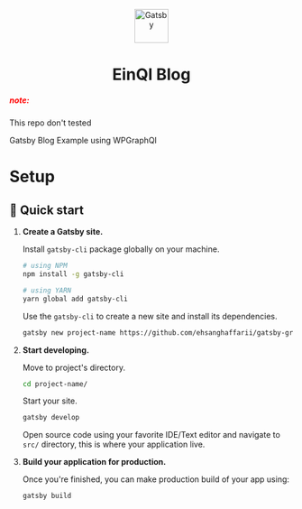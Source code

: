 <p align="center">
  <a href="https://www.gatsbyjs.org">
    <img alt="Gatsby" src="https://www.gatsbyjs.org/monogram.svg" width="60" />
  </a>
</p>

<h1 align="center">
EinQl Blog
</h1>

<h5 style="color:red ">note:</h5>
<p>This repo don't tested</p>

Gatsby Blog Example using WPGraphQl 

# Setup 

## 🚀 Quick start


1.  **Create a Gatsby site.**

    Install `gatsby-cli` package globally on your machine.

    ```bash
    # using NPM
    npm install -g gatsby-cli

    # using YARN
    yarn global add gatsby-cli
    ```

    Use the `gatsby-cli` to create a new site and install its dependencies.

    ```bash
    gatsby new project-name https://github.com/ehsanghaffarii/gatsby-graphql-wp
    ```

2.  **Start developing.**

    Move to project's directory.

    ```bash
    cd project-name/
    ```

    Start your site.

    ```bash
    gatsby develop
    ```

    Open source code using your favorite IDE/Text editor and navigate to `src/` directory, this is where your application live.

3.  **Build your application for production.**

    Once you're finished, you can make production build of your app using:

    ```bash
    gatsby build
    ```

